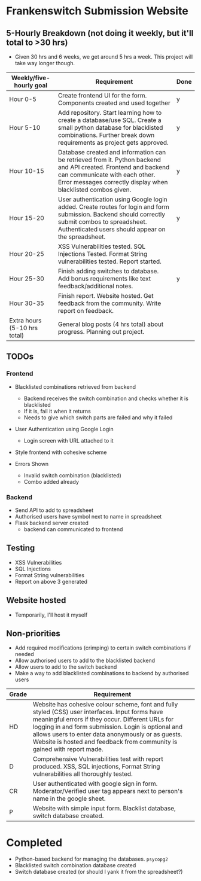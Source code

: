 # Frankenswitch Submission Website



## 5-Hourly Breakdown (not doing it weekly, but it'll total to >30 hrs)

- Given 30 hrs and 6 weeks, we get around 5 hrs a week. This project will take way longer though.

| Weekly/five-hourly goal      | Requirement                                                  | Done |
| ---------------------------- | ------------------------------------------------------------ | ---- |
| Hour 0-5                     | Create frontend UI for the form. Components created and used together | y    |
| Hour 5-10                    | Add repository. Start learning how to create a database/use SQL. Create a small python database for blacklisted combinations. Further break down requirements as project gets approved. | y    |
| Hour 10-15                   | Database created and information can be retrieved from it. Python backend and API created. Frontend and backend can communicate with each other. Error messages correctly display when blacklisted combos given. | y    |
| Hour 15-20                   | User authentication using Google login added. Create routes for login and form submission. Backend should correctly submit combos to spreadsheet. Authenticated users should appear on the spreadsheet. | y    |
| Hour 20-25                   | XSS Vulnerabilities tested. SQL Injections Tested. Format String vulnerabilities tested. Report started. |      |
| Hour 25-30                   | Finish adding switches to database. Add bonus requirements like text feedback/additional notes. | y    |
| Hour 30-35                   | Finish report. Website hosted. Get feedback from the community. Write report on feedback. |      |
| Extra hours (5-10 hrs total) | General blog posts (4 hrs total) about progress. Planning out project. |      |



## TODOs

### Frontend

- Blacklisted combinations retrieved from backend
  - Backend receives the switch combination and checks whether it is blacklisted
  - If it is, fail it when it returns
  - Needs to give which switch parts are failed and why it failed

- User Authentication using Google Login
  - Login screen with URL attached to it
- Style frontend with cohesive scheme
- Errors Shown 
  - Invalid switch combination (blacklisted)
  - Combo added already



### Backend

- Send API to add to spreadsheet
- Authorised users have symbol next to name in spreadsheet
- Flask backend server created
  - backend can communicated to frontend



## Testing

- XSS Vulnerabilities
- SQL Injections
- Format String vulnerabilities
- Report on above 3 generated



## Website hosted

- Temporarily, I'll host it myself



## Non-priorities

- Add required modifications (crimping) to certain switch combinations if needed
- Allow authorised users to add to the blacklisted backend
- Allow users to add to the switch backend
- Make a way to add blacklisted combinations to backend by authorised users



| Grade | Requirement                                                  |
| ----- | ------------------------------------------------------------ |
| HD    | Website has cohesive colour scheme, font and fully styled  (CSS) user interfaces. Input forms have meaningful errors if they occur.  Different URLs for logging in and form submission. Login is optional and  allows users to enter data anonymously or as guests. Website is hosted and  feedback from community is gained with report made. |
| D     | Comprehensive Vulnerabilities test with report produced. XSS,  SQL injections, Format String vulnerabilities all thoroughly tested. |
| CR    | User authenticated with google sign in form.  Moderator/Verified user tag appears next to person's name in the google  sheet. |
| P     | Website with simple input form. Blacklist database, switch  database created. |


# Completed

- Python-based backend for managing the databases. `psycopg2` 
- Blacklisted switch combination database created
- Switch database created (or should I yank it from the spreadsheet?)